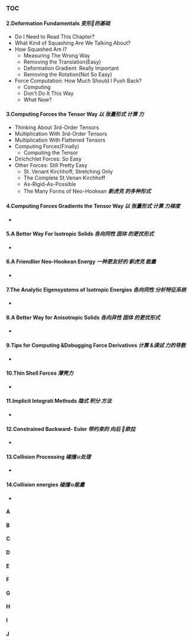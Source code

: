 ### TOC
#### **2**.Deformation Fundamentals ***变形🫠的基础***
  - Do I Need to Read This Chapter?
  - What Kind of Squashing Are We Talking About?
  - How Squashed Am I?
    - Measuring The Wrong Way
    - Removing the Translation(Easy)
    - Deformation Gradient: Really Important
    - Removing the Rotation(Not So Easy)
  - Force Computation: How Much Should I Push Back?
    - Computing
    - Don't Do It This Way
    - What Now?
#### **3**.Computing Forces the Tensor Way ***以 张量形式 计算 力***
  - Thinking About 3rd-Order Tensors
  - Multiplication With 3rd-Order Tensors
  - Multiplication With Flattened Tensors
  - Computing Forces(Finally)
    - Computing the Tensor
  - Dirichchlet Forces: So Easy
  - Other Forces: Still Pretty Easy
    - St. Venant Kirchhoff, Stretching Only
    - The Complete St.Venan Kirchhoff
    - As-Rigid-As-Possible
    - The Many Forms of Neo-Hookean ***新虎克 的多种形式***
#### **4**.Computing Forces Gradients the Tensor Way ***以 张量形式 计算 力梯度***
  - 
#### **5**.A Better Way For Isotropic Solids ***各向同性 固体 的更优形式***
  - 
#### **6**.A Friendlier Neo-Hookean Energy ***一种更友好的 新虎克 能量***
  - 
#### **7**.The Analytic Eigensystems of Isotropic Energies ***各向同性 分析特征系统***
  - 
#### **8**.A Better Way for Anisotropic Solids ***各向异性 固体 的更优形式***
  - 
#### **9**.Tips for Computing &Debugging Force Derivatives ***计算 &调试 力的导数***
  -
#### **10**.Thin Shell Forces ***薄壳力***
  -
#### **11**.Implicit Integrati Methods ***隐式 积分 方法***
  - 
#### **12**.Constrained Backward- Euler ***带约束的 向后 🔄欧拉***
  -
#### **13**.Collision Processing ***碰撞💥处理***
  -
#### **14**.Collision energies ***碰撞💥能量***
  -
#### A
#### B
#### C
#### D
#### E
#### F
#### G
#### H 
#### I
#### J
